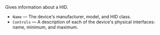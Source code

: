 Gives information about a HID.

   - `Name` — The device's manufacturer, model, and HID class.
   - `Controls` — A description of each of the device's physical interfaces: name, minimum, and maximum.
